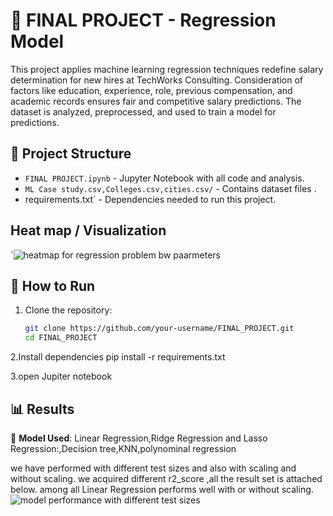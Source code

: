 
# 🧠 FINAL PROJECT - Regression Model

This project applies machine learning regression techniques  redefine salary determination for new hires at TechWorks Consulting. Consideration of factors like education, experience, role, previous compensation, and academic records ensures fair and competitive salary predictions. The dataset is analyzed, preprocessed, and used to train a model for predictions.

## 📂 Project Structure
- `FINAL PROJECT.ipynb` - Jupyter Notebook with all code and analysis.
- `ML Case study.csv,Colleges.csv,cities.csv/` - Contains dataset files .
- requirements.txt` - Dependencies needed to run this project.


## Heat map / Visualization
`![heatmap for regression problem bw paarmeters](https://github.com/user-attachments/assets/b10c3690-21f0-4858-b80f-2fc2ee2636b6)


## 🚀 How to Run
1. Clone the repository:
   ```bash
   git clone https://github.com/your-username/FINAL_PROJECT.git
   cd FINAL_PROJECT
2.Install dependencies
  pip install -r requirements.txt
  
3.open Jupiter notebook
  
## 📊 Results

🔹 **Model Used**: Linear Regression,Ridge Regression and Lasso Regression:,Decision tree,KNN,polynominal regression

we have performed with different test sizes and also with scaling and without scaling.
we acquired different r2_score ,all the result set is attached below.
  among all Linear Regression performs well with or without scaling.
 ![model performance with different test sizes](https://github.com/user-attachments/assets/662da31f-3a98-4f46-ae5a-c851be308f5a)

